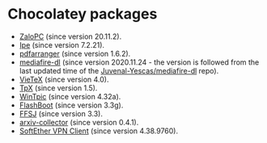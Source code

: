 # Chocolatey packages

* [ZaloPC](https://chocolatey.org/packages/zalopc/) (since version 20.11.2). 
* [Ipe](https://chocolatey.org/packages/Ipe/) (since version 7.2.21).
* [pdfarranger](https://chocolatey.org/packages/pdfarranger) (since version 1.6.2).
* [mediafire-dl](https://chocolatey.org/packages/mediafire-dl) (since version 2020.11.24 - the version is followed from the last updated time of the [Juvenal-Yescas/mediafire-dl](https://github.com/Juvenal-Yescas/mediafire-dl) repo).
* [VieTeX](https://chocolatey.org/packages/vietex) (since version 4.0).
* [TpX](https://chocolatey.org/packages/tpx) (since version 1.5).
* [WinTpic](https://chocolatey.org/packages/wintpic) (since version 4.32a).
* [FlashBoot](https://www.prime-expert.com/flashboot/) (since version 3.3g).
* [FFSJ](http://www.fastfilejoiner.com/) (since version 3.3).
* [arxiv-collector](https://github.com/djsutherland/arxiv-collector) (since version 0.4.1).
* [SoftEther VPN Client](https://www.softether.org) (since version 4.38.9760).
